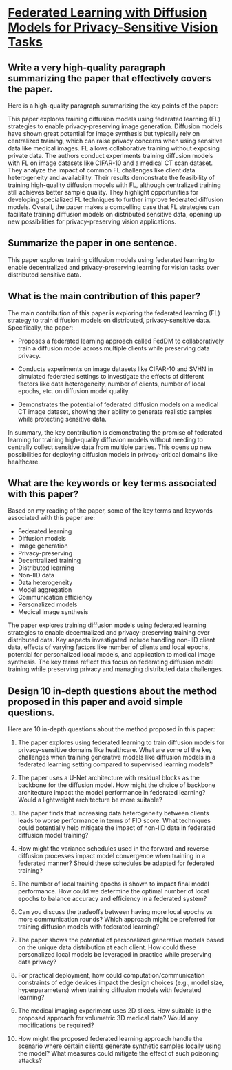 # [Federated Learning with Diffusion Models for Privacy-Sensitive Vision   Tasks](https://arxiv.org/abs/2311.16538)

## Write a very high-quality paragraph summarizing the paper that effectively covers the paper.

 Here is a high-quality paragraph summarizing the key points of the paper:

This paper explores training diffusion models using federated learning (FL) strategies to enable privacy-preserving image generation. Diffusion models have shown great potential for image synthesis but typically rely on centralized training, which can raise privacy concerns when using sensitive data like medical images. FL allows collaborative training without exposing private data. The authors conduct experiments training diffusion models with FL on image datasets like CIFAR-10 and a medical CT scan dataset. They analyze the impact of common FL challenges like client data heterogeneity and availability. Their results demonstrate the feasibility of training high-quality diffusion models with FL, although centralized training still achieves better sample quality. They highlight opportunities for developing specialized FL techniques to further improve federated diffusion models. Overall, the paper makes a compelling case that FL strategies can facilitate training diffusion models on distributed sensitive data, opening up new possibilities for privacy-preserving vision applications.


## Summarize the paper in one sentence.

 This paper explores training diffusion models using federated learning to enable decentralized and privacy-preserving learning for vision tasks over distributed sensitive data.


## What is the main contribution of this paper?

 The main contribution of this paper is exploring the federated learning (FL) strategy to train diffusion models on distributed, privacy-sensitive data. Specifically, the paper:

- Proposes a federated learning approach called FedDM to collaboratively train a diffusion model across multiple clients while preserving data privacy. 

- Conducts experiments on image datasets like CIFAR-10 and SVHN in simulated federated settings to investigate the effects of different factors like data heterogeneity, number of clients, number of local epochs, etc. on diffusion model quality.

- Demonstrates the potential of federated diffusion models on a medical CT image dataset, showing their ability to generate realistic samples while protecting sensitive data.

In summary, the key contribution is demonstrating the promise of federated learning for training high-quality diffusion models without needing to centrally collect sensitive data from multiple parties. This opens up new possibilities for deploying diffusion models in privacy-critical domains like healthcare.


## What are the keywords or key terms associated with this paper?

 Based on my reading of the paper, some of the key terms and keywords associated with this paper are:

- Federated learning
- Diffusion models 
- Image generation
- Privacy-preserving 
- Decentralized training
- Distributed learning
- Non-IID data
- Data heterogeneity
- Model aggregation 
- Communication efficiency
- Personalized models
- Medical image synthesis

The paper explores training diffusion models using federated learning strategies to enable decentralized and privacy-preserving training over distributed data. Key aspects investigated include handling non-IID client data, effects of varying factors like number of clients and local epochs, potential for personalized local models, and application to medical image synthesis. The key terms reflect this focus on federating diffusion model training while preserving privacy and managing distributed data challenges.


## Design 10 in-depth questions about the method proposed in this paper and avoid simple questions.

 Here are 10 in-depth questions about the method proposed in this paper:

1) The paper explores using federated learning to train diffusion models for privacy-sensitive domains like healthcare. What are some of the key challenges when training generative models like diffusion models in a federated learning setting compared to supervised learning models?

2) The paper uses a U-Net architecture with residual blocks as the backbone for the diffusion model. How might the choice of backbone architecture impact the model performance in federated learning? Would a lightweight architecture be more suitable?

3) The paper finds that increasing data heterogeneity between clients leads to worse performance in terms of FID score. What techniques could potentially help mitigate the impact of non-IID data in federated diffusion model training?

4) How might the variance schedules used in the forward and reverse diffusion processes impact model convergence when training in a federated manner? Should these schedules be adapted for federated training?

5) The number of local training epochs is shown to impact final model performance. How could we determine the optimal number of local epochs to balance accuracy and efficiency in a federated system?

6) Can you discuss the tradeoffs between having more local epochs vs more communication rounds? Which approach might be preferred for training diffusion models with federated learning?

7) The paper shows the potential of personalized generative models based on the unique data distribution at each client. How could these personalized local models be leveraged in practice while preserving data privacy? 

8) For practical deployment, how could computation/communication constraints of edge devices impact the design choices (e.g., model size, hyperparameters) when training diffusion models with federated learning?

9) The medical imaging experiment uses 2D slices. How suitable is the proposed approach for volumetric 3D medical data? Would any modifications be required?

10) How might the proposed federated learning approach handle the scenario where certain clients generate synthetic samples locally using the model? What measures could mitigate the effect of such poisoning attacks?
